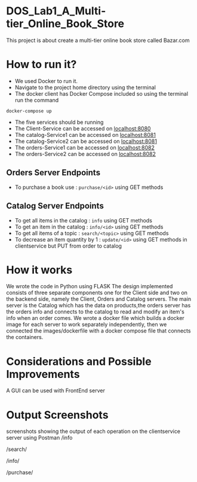 # DOS_Lab1_A_Multi-tier_Online_Book_Store
This project is about create a multi-tier online book store called Bazar.com

# How to run it?
- We used Docker to run it.
- Navigate to the project home directory using the terminal
- The docker client has Docker Compose included so using the terminal run the command

`docker-compose up`
- The five services should be running
- The Client-Service can be accessed on [localhost:8080](http://localhost:8080)
- The catalog-Service1 can be accessed on [localhost:8081](http://localhost:8081)
- The catalog-Service2 can be accessed on [localhost:8081](http://localhost:8082)
- The orders-Service1 can be accessed on [localhost:8082](http://localhost:8083)
- The orders-Service2 can be accessed on [localhost:8082](http://localhost:8084)

## Orders Server Endpoints 
- To purchase a book use : `purchase/<id>` using GET methods

## Catalog Server Endpoints
- To get all items in the catalog : `info` using GET methods
- To get an item in the catalog : `info/<id>` using GET methods
- To get all items of a topic : `search/<topic>` using GET methods
- To decrease an item quantity by 1 : `update/<id>` using GET methods in clientservice but PUT from order to catalog


# How it works
We wrote the code in Python using FLASK
The design implemented consists of three separate components one for the Client side and two on the backend side,
namely the Client, Orders and Catalog servers. The main server is the Catalog which has the data on products,the orders server has the orders info and connects to the catalog to read and modify an item's info when an order comes.
We wrote a docker file which builds a docker image for each server to work separately independently, then we connected the images/dockerfile with a docker compose file that connects the containers.

# Considerations and Possible Improvements
A GUI can be used with FrontEnd server

# Output Screenshots
screenshots showing the output of each operation on the clientservice server using Postman
/info


/search/<topic>

/info/<id>

/purchase/<id>
